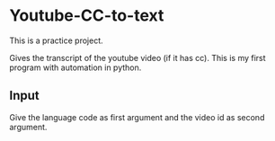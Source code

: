 # Youtube-CC-to-text
This is a practice project.

Gives the transcript of the youtube video (if it has cc). 
This is my first program with automation in python.

## Input
Give the language code as first argument and the video id as second argument.
